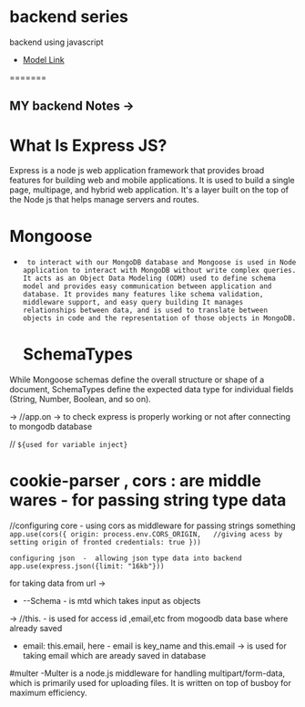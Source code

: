 # backend series

backend using javascript

  - [Model Link](https://app.eraser.io/workspace/YtPqZ1VogxGy1jzIDkzj)



  
=======

## MY backend Notes ->


# What Is Express JS?
Express is a node js web application framework that provides broad features for building web and mobile applications.
It is used to build a single page, multipage, and hybrid web application. 
It's a layer built on the top of the Node js that helps manage servers and routes.

# Mongoose 
- ` to interact with our MongoDB database
   and Mongoose is used in Node application to interact with MongoDB without write complex queries. It acts as an Object Data Modeling (ODM) used to define schema model and provides easy communication between application and database. It provides many features like schema validation, middleware support, and easy query building It manages relationships between data, and is used to translate between objects in code and the representation of those objects in MongoDB.`
  


  # SchemaTypes
While Mongoose schemas define the overall structure or shape of a document, SchemaTypes define the expected data type for individual fields (String, Number, Boolean, and so on).

-> //app.on -> to check express is properly working or not after connecting to mongodb database

// `${used for variable inject}`

# cookie-parser ,  cors : are middle wares - for passing string type data

//configuring core - using cors as middleware for passing strings something 
` app.use(cors({
    origin: process.env.CORS_ORIGIN,   //giving acess by setting origin of fronted
    credentials: true
})) ` 

 ` configuring json  -  allowing json type data into backend
   app.use(express.json({limit: "16kb"})) `

 for taking data from url ->

 + --Schema - is mtd which takes input as objects


 ->  //this. - is used for access id ,email,etc from mogoodb data base where already saved
  +   email: this.email, here - email is key_name and this.email -> is used for taking email which are aready saved in database

#multer
-Multer is a node.js middleware for handling multipart/form-data, which is primarily used for uploading files. It is written on top of busboy for maximum efficiency.  